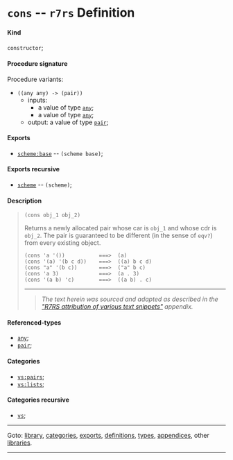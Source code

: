 

<a id='definition__r7rs__cons'></a>

# `cons` -- `r7rs` Definition


<a id='definition__r7rs__cons__kind'></a>

#### Kind

`constructor`;


<a id='definition__r7rs__cons__procedure-signature'></a>

#### Procedure signature

Procedure variants:
 * `((any any) -> (pair))`
   * inputs:
     * a value of type [`any`](../../r7rs/types/any.md#type__r7rs__any);
     * a value of type [`any`](../../r7rs/types/any.md#type__r7rs__any);
   * output: a value of type [`pair`](../../r7rs/types/pair.md#type__r7rs__pair);


<a id='definition__r7rs__cons__exports'></a>

#### Exports

 * [`scheme:base`](../../r7rs/exports/scheme_3a_base.md#export__r7rs__scheme_3a_base) -- `(scheme base)`;


<a id='definition__r7rs__cons__exports-recursive'></a>

#### Exports recursive

 * [`scheme`](../../r7rs/exports/scheme.md#export__r7rs__scheme) -- `(scheme)`;


<a id='definition__r7rs__cons__description'></a>

#### Description

> ````
> (cons obj_1 obj_2)
> ````
> 
> 
> Returns a newly allocated pair whose car is `obj_1` and whose cdr is
> `obj_2`.  The pair is guaranteed to be different (in the sense of
> `eqv?`) from every existing object.
> 
> ````
> (cons 'a '())           ===>  (a)
> (cons '(a) '(b c d))    ===>  ((a) b c d)
> (cons "a" '(b c))       ===>  ("a" b c)
> (cons 'a 3)             ===>  (a . 3)
> (cons '(a b) 'c)        ===>  ((a b) . c)
> ````
> 
> 
> ----
> > *The text herein was sourced and adapted as described in the ["R7RS attribution of various text snippets"](../../r7rs/appendices/attribution.md#appendix__r7rs__attribution) appendix.*


<a id='definition__r7rs__cons__referenced-types'></a>

#### Referenced-types

 * [`any`](../../r7rs/types/any.md#type__r7rs__any);
 * [`pair`](../../r7rs/types/pair.md#type__r7rs__pair);


<a id='definition__r7rs__cons__categories'></a>

#### Categories

 * [`vs:pairs`](../../vonuvoli/categories/vs_3a_pairs.md#category__vonuvoli__vs_3a_pairs);
 * [`vs:lists`](../../vonuvoli/categories/vs_3a_lists.md#category__vonuvoli__vs_3a_lists);


<a id='definition__r7rs__cons__categories-recursive'></a>

#### Categories recursive

 * [`vs`](../../vonuvoli/categories/vs.md#category__vonuvoli__vs);

----

Goto: [library](../../r7rs/_index.md#library__r7rs), [categories](../../r7rs/categories/_index.md#toc__r7rs__categories), [exports](../../r7rs/exports/_index.md#toc__r7rs__exports), [definitions](../../r7rs/definitions/_index.md#toc__r7rs__definitions), [types](../../r7rs/types/_index.md#toc__r7rs__types), [appendices](../../r7rs/appendices/_index.md#toc__r7rs__appendices), other [libraries](../../_libraries.md#toc__libraries).

----

